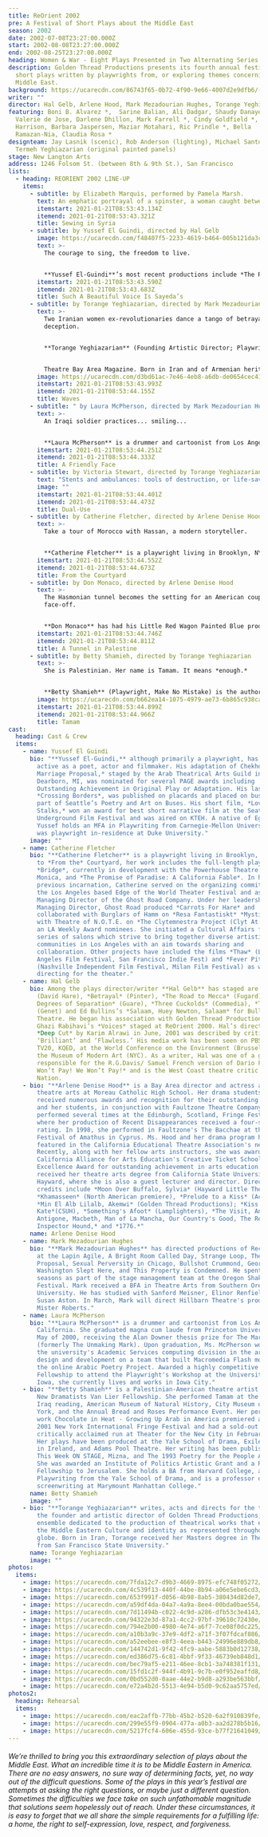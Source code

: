 ```yaml
---
title: ReOrient 2002
pre: A Festival of Short Plays about the Middle East
season: 2002
date: 2002-07-08T23:27:00.000Z
start: 2002-08-08T23:27:00.000Z
end: 2002-08-25T23:27:00.000Z
heading: Women & War - Eight Plays Presented in Two Alternating Series.
description: Golden Thread Productions presents its fourth annual festival of
  short plays written by playwrights from, or exploring themes concerning, the
  Middle East.
background: https://ucarecdn.com/86743f65-0b72-4f90-9e66-4007d2e9dfb6/-/crop/1708x987/0,139/-/preview/
writer: ""
director: Hal Gelb, Arlene Hood, Mark Mezadourian Hughes, Torange Yeghiazarian
featuring: Boni B. Alvarez *,  Sarine Balian, Ali Dadgar, Shaudy Danaye-Elmi,
  Valerie de Jose, Darlene Dhillon, Mark Farrell *, Cindy Goldfield *, Jeanette
  Harrison, Barbara Jaspersen, Maziar Motahari, Ric Prindle *, Bella
  Ramazan-Nia, Claudia Rosa *
designteam: Jay Lasnik (scenic), Rob Anderson (lighting), Michael Santo (sound),
  Termeh Yeghiazarian (original painted panels)
stage: New Langton Arts
address: 1246 Folsom St. (between 8th & 9th St.), San Francisco
lists:
  - heading: REORIENT 2002 LINE-UP
    items:
      - subtitle: by Elizabeth Marquis, performed by Pamela Marsh.
        text: An emphatic portrayal of a spinster, a woman caught between cultures.
        itemstart: 2021-01-21T08:53:43.134Z
        itemend: 2021-01-21T08:53:43.321Z
        title: Sewing in Syria
      - subtitle: by Yussef El Guindi, directed by Hal Gelb
        image: https://ucarecdn.com/f48407f5-2233-4619-b464-005b121da3cd/
        text: >-
          The courage to sing, the freedom to live.


          **Yussef El-Guindi**’s most recent productions include *The Ramayana* (co-adaptor) at ACT; and *Pilgrims Musa and Sheri in the New World*(winner of the Steinberg/American Theater Critics Association’s New Play Award in 2012; Gregory Award in 2011) also at ACT, and at Center Repertory Company (Walnut Creek, CA) 2013; and*Language Rooms*(Edgerton Foundation New American Play Award), co-produced by Golden Thread Productions and the Asian American Theater Company in San Francisco; at the Wilma Theater in Philadelphia (premiere), and at the Los Angeles Theater Center. His play *Our Enemies: Lively Scenes of Love and Combat* was produced by Silk Road Theater Project and won the M. Elizabeth Osborn award. It’s included in the anthology Four Arab American Plays, published by McFarland Books. His plays *Back of the Throat*, as well as *Such a Beautiful Voice is Sayeda’s and Karima’s City Pilgrims Musa and Sheri in the New Word* was published in the September, 2012 issue of American Theatre Magazine, and will soon be published by Dramatists Play Service, along with his play, *Jihad Jones and The Kalashnikov Babes*.
        itemstart: 2021-01-21T08:53:43.590Z
        itemend: 2021-01-21T08:53:43.683Z
        title: Such A Beautiful Voice Is Sayeda’s
      - subtitle: by Torange Yeghiazarian, directed by Mark Mezadourian Hughes.
        text: >-
          Two Iranian women ex-revolutionaries dance a tango of betrayal and
          deception.


          **Torange Yeghiazarian** (Founding Artistic Director; Playwright, Thanks- giving; Adapter, Shelter) founded Golden Thread in 1996, where she has directed Our Enemies: Lively Scenes of Love and Combat and Scenic Routes by Yussef El Guindi, The Myth of Creation by Sadegh Hedayat, Tamam by Betty Shamieh, Stuck by Amir Al-Azraki and Voice Room by Reza Soroor, amongst others. She is also a playwright, whose plays include Isfahan Blues (Gerbode-Hewlett Playwright Commission Award), 444 Days, The Fifth String: Ziryab’s Passage to Cordoba (ICCNC commission), and Call Me Mehdi (published in the TCG anthology “Salaam. Peace: An Anthology of Middle Eastern-American Drama”). Her articles have been published in The Drama Review, American Theatre Magazine, and


          Theatre Bay Area Magazine. Born in Iran and of Armenian heritage, she holds a Master’s degree in Theatre Arts from SFSU. She is one of the TCG Legacy Leaders of Color. She has received honors from the Cairo International Theatre Festival, the Symposium on Equity in the Entertainment Industry, and Theatre Bay Area.
        image: https://ucarecdn.com/d3bd61ac-7e46-4eb8-a6db-de0654cec41e/
        itemstart: 2021-01-21T08:53:43.993Z
        itemend: 2021-01-21T08:53:44.155Z
        title: Waves
      - subtitle: " by Laura McPherson, directed by Mark Mezadourian Hughes."
        text: >-
          An Iraqi soldier practices... smiling...


          **Laura McPherson** is a drummer and cartoonist from Los Angeles, California. She graduated magna cum laude from Princeton University in May of 2000, receiving the Alan Downer thesis prize for The Marks of Men (formerly The Unmaking Mark). Upon graduation, Ms. McPherson worked for the university's Academic Services computing division in the area of web design and development on a team that built Macromedia Flash modules for the online Arabic Poetry Project. Awarded a highly competitive Iowa Arts Fellowship to attend the Playwright's Workshop at the University of Iowa, she currently lives and works in Iowa City.
        itemstart: 2021-01-21T08:53:44.251Z
        itemend: 2021-01-21T08:53:44.333Z
        title: A Friendly Face
      - subtitle: by Victoria Stewart, directed by Torange Yeghiazarian
        text: "Stents and ambulances: tools of destruction, or life-savers?"
        image: ""
        itemstart: 2021-01-21T08:53:44.401Z
        itemend: 2021-01-21T08:53:44.473Z
        title: Dual-Use
      - subtitle: by Catherine Fletcher, directed by Arlene Denise Hood.
        text: >-
          Take a tour of Morocco with Hassan, a modern storyteller.


          **Catherine Fletcher** is a playwright living in Brooklyn, NY.  In addition to *From the* Courtyard, her work includes the full-length plays *Bridge*, currently in development with the Powerhouse Theatre in Santa Monica, and *The Promise of Paradise: A California Fable*.  In her previous incarnation, Catherine served on the organizing committee of the Los Angeles based Edge of the World Theater Festival and as the Managing Director of the Ghost Road Company.  Under her leadership as Managing Director, Ghost Road produced *Carrots For Hare* and collaborated with Burglars of Hamm on *Resa Fantastiskt* *Mystisk* and with Theatre of N.O.T.E. on *The Clytemnestra  Project (Clyt At Home),* an LA Weekly Award nominees. She initiated a Cultural Affairs funded series of salons which strive to bring together diverse artistic communities in Los Angeles with an aim towards sharing and collaboration. Other projects have included the films *Thaw* (Los Angeles Film Festival, San Francisco Indie Fest) and *Fever Pitch* (Nashville Independent Film Festival, Milan Film Festival) as well as directing for the theater.
        itemstart: 2021-01-21T08:53:44.552Z
        itemend: 2021-01-21T08:53:44.673Z
        title: From the Courtyard
      - subtitle: by Don Monaco, directed by Arlene Denise Hood
        text: >-
          The Hasmonian tunnel becomes the setting for an American couple’s
          face-off.


          **Don Monaco** has had his Little Red Wagon Painted Blue produced off-off Broadway and in Memphis, Tennessee. He was invited to the Tony Award Winning Utah Shakespearean Festival where his work was present in development and in readings. His Fly in a Circle has won awards and has been produced in Dubuque, Iowa. To the Orangerie, a short play has been produced in New York at several Off-Broadway theatres. It is the second in a series of a single family's experience of the Holocaust. A Tunnel in Palestine is the final chapter in that sequence which begins in Berlin, travels to Vienna, Paris, New York, ending in Jerusalem. Don is the director of a reading series at the Rockland Center of the Arts in New York. He is a member of the Elmwood Playhouse and the Dramatists Guild. He lives in Nyack, New York, with his wife Uli.
        itemstart: 2021-01-21T08:53:44.746Z
        itemend: 2021-01-21T08:53:44.811Z
        title: A Tunnel in Palestine
      - subtitle: by Betty Shamieh, directed by Torange Yeghiazarian
        text: >-
          She is Palestinian. Her name is Tamam. It means *enough.*


          **Betty Shamieh** (Playwright, Make No Mistake) is the author of fifteen plays. Credits include The Strangest (The Semitic Root), Fit for the Queen (Classical Theatre of Harlem), The Black Eyed (New York Theatre Workshop, Magic Theatre), Territories (Magic Theatre), and Roar (The New Group). She was a Clifton Visiting Artist at Harvard College, a Playwriting Fellow at the Radcliffe Institute, a UNESCO Young Artist for Intercultural Dialogue, and a Guggenheim Fellow in Drama and Performance Art. M.F.A., Yale School of Drama. [bettyshamieh.com](https://goldenthread.org/bettyshamieh.com).
        image: https://ucarecdn.com/b662ea14-1075-4979-ae73-6b865c938ca8/
        itemstart: 2021-01-21T08:53:44.899Z
        itemend: 2021-01-21T08:53:44.966Z
        title: Tamam
cast:
  heading: Cast & Crew
  items:
    - name: Yussef El Guindi
      bio: "**Yussef El-Guindi,** although primarily a playwright, has also been
        active as a poet, actor and filmmaker. His adaptation of Chekhov's *A
        Marriage Proposal,* staged by the Arab Theatrical Arts Guild in
        Dearborn, MI, was nominated for several PAGE awards including
        Outstanding Achievement in Original Play or Adaptation. His last poem,
        *Crossing Borders*, was published on placards and placed on buses as
        part of Seattle’s Poetry and Art on Buses. His short film, *Love
        Stalks,* won an award for best short narrative film at the Seattle
        Underground Film Festival and was aired on KTEH. A native of Egypt,
        Yussef holds an MFA in Playwriting from Carnegie-Mellon University and
        was playwright in-residence at Duke University."
      image: ""
    - name: Catherine Fletcher
      bio: "**Catherine Fletcher** is a playwright living in Brooklyn, NY. In addition
        to *From the* Courtyard, her work includes the full-length plays
        *Bridge*, currently in development with the Powerhouse Theatre in Santa
        Monica, and *The Promise of Paradise: A California Fable*. In her
        previous incarnation, Catherine served on the organizing committee of
        the Los Angeles based Edge of the World Theater Festival and as the
        Managing Director of the Ghost Road Company. Under her leadership as
        Managing Director, Ghost Road produced *Carrots For Hare* and
        collaborated with Burglars of Hamm on *Resa Fantastiskt* *Mystisk* and
        with Theatre of N.O.T.E. on *The Clytemnestra Project (Clyt At Home),*
        an LA Weekly Award nominees. She initiated a Cultural Affairs funded
        series of salons which strive to bring together diverse artistic
        communities in Los Angeles with an aim towards sharing and
        collaboration. Other projects have included the films *Thaw* (Los
        Angeles Film Festival, San Francisco Indie Fest) and *Fever Pitch*
        (Nashville Independent Film Festival, Milan Film Festival) as well as
        directing for the theater."
    - name: Hal Gelb
      bio: Among the plays director/writer **Hal Gelb** has staged are *Knuckle*
        (David Hare), *Betrayal* (Pinter), *The Road to Mecca* (Fugard), *Six
        Degrees of Separation* (Guare), *Three Cuckolds* (Commedia), *The Maids*
        (Genet) and Ed Bullins’s *Salaam, Huey Newton, Salaam* for Bullins’s BMT
        Theatre. He began his association with Golden Thread Productions with
        Ghazi Rabihavi’s *Voices* staged at ReOrient 2000. Hal’s direction of
        *Deep Cut* by Karim Alrawi in June, 2001 was described by critics as
        ‘Brilliant’ and ‘Flawless.’ His media work has been seen on PBS, KTVU,
        TV20, KQED, at the World Conference on the Environment (Brussels) and
        the Museum of Modern Art (NYC). As a writer, Hal was one of a group
        responsible for the R.G.Davis/ Samuel French version of Dario Fo’s *We
        Won’t Pay! We Won’t Pay!* and is the West Coast theatre critic for The
        Nation.
    - bio: "**Arlene Denise Hood** is a Bay Area director and actress and teaches
        theatre arts at Moreau Catholic High School. Her drama students have
        received numerous awards and recognition for their outstanding work. She
        and her students, in conjunction with Faultzone Theatre Company, have
        performed several times at the Edinburgh, Scotland, Fringe Festival,
        where her production of Recent Disappearances received a four-star
        rating. In 1998, she performed in Faultzone's The Bacchae at the
        Festival of Amathus in Cyprus. Ms. Hood and her drama program have been
        featured in the California Educational Theatre Association's newsletter.
        Recently, along with her fellow arts instructors, she was awarded The
        California Alliance for Arts Education's Creative Ticket School of
        Excellence Award for outstanding achievement in arts education. Arlene
        received her theatre arts degree from California State University,
        Hayward, where she is also a guest lecturer and director. Directing
        credits include *Moon Over Buffalo, Sylvia* (Hayward Little Theatre),
        *Khamasseen* (North American premiere), *Prelude to a Kiss* (Act Now!),
        *Min El Alb Lilalb, Akemwi* (Golden Thread Productions); *Kiss Me
        Kate*(CSUH), *Something's Afoot* (Lamplighters), *The Visit, Anouilh's
        Antigone, Macbeth, Man of La Mancha, Our Country's Good, The Real
        Inspector Hound,* and *1776.*"
      name: Arlene Denise Hood
    - name: Mark Mezadourian Hughes
      bio: "**Mark Mezadourian Hughes** has directed productions of Reckless, Picasso
        at the Lapin Agile, A Bright Room Called Day, Strange Loop, The
        Proposal, Sexual Perversity in Chicago, Bullshot Crummond, George
        Washington Slept Here, and This Property is Condemned. He spent several
        seasons as part of the stage management team at the Oregon Shakespeare
        Festival. Mark received a BFA in Theatre Arts from Southern Oregon
        University. He has studied with Sanford Meisner, Elinor Renfield and
        Susan Aston. In March, Mark will direct Hillbarn Theatre's production of
        Mister Roberts."
    - name: Laura McPherson
      bio: "**Laura McPherson** is a drummer and cartoonist from Los Angeles,
        California. She graduated magna cum laude from Princeton University in
        May of 2000, receiving the Alan Downer thesis prize for The Marks of Men
        (formerly The Unmaking Mark). Upon graduation, Ms. McPherson worked for
        the university's Academic Services computing division in the area of web
        design and development on a team that built Macromedia Flash modules for
        the online Arabic Poetry Project. Awarded a highly competitive Iowa Arts
        Fellowship to attend the Playwright's Workshop at the University of
        Iowa, she currently lives and works in Iowa City."
    - bio: "**Betty Shamieh** is a Palestinian-American theatre artist. She received a
        New Dramatists Van Lier Fellowship. She performed Tamam at the Imagine:
        Iraq reading, American Museum of Natural History, City Museum of New
        York, and the Annual Bread and Roses Performance Event. Her performance
        work Chocolate in Heat - Growing Up Arab in America premiered at the
        2001 New York International Fringe Festival and had a sold-out and
        critically acclaimed run at Theater for the New City in February 2002.
        Her plays have been produced at the Yale School of Drama, Exiles Theatre
        in Ireland, and Adams Pool Theatre. Her writing has been published in
        This Week ON STAGE, Mizna, and The 1993 Poetry for the People Anthology.
        She was awarded an Institute of Politics Artistic Grant and a Radcliffe
        Fellowship to Jerusalem. She holds a BA from Harvard College, an MFA in
        Playwriting from the Yale School of Drama, and is a professor of
        screenwriting at Marymount Manhattan College."
      name: Betty Shamieh
      image: ""
    - bio: "**Torange Yeghiazarian** writes, acts and directs for the theatre and is
        the founder and artistic director of Golden Thread Productions, an
        ensemble dedicated to the production of theatrical works that explore
        the Middle Eastern Culture and identity as represented throughout the
        globe. Born in Iran, Torange received her Masters degree in Theatre Arts
        from San Francisco State University."
      name: Torange Yeghiazarian
      image: ""
photos:
  items:
    - image: https://ucarecdn.com/7fda12c7-d9b3-4669-8975-efc748f05272/
    - image: https://ucarecdn.com/4c539f13-440f-44be-8b94-a06e5ebe6cd3/
    - image: https://ucarecdn.com/653f991f-d056-4b98-8ab5-380434d82de7/
    - image: https://ucarecdn.com/a59df4da-04a7-4a9a-8ee4-00bda0bae554/
    - image: https://ucarecdn.com/7d11494b-c022-4c9d-a286-dfb53c3e4143/
    - image: https://ucarecdn.com/94322e3d-87a1-4cc2-97bf-39610c72430e/
    - image: https://ucarecdn.com/794e2b00-4980-4e74-a6f7-7ce08f0dc225/
    - image: https://ucarecdn.com/a10b3a9c-37e9-4df2-a71f-3f07fdcaf886/
    - image: https://ucarecdn.com/a52eebee-e8f3-4eea-b443-24996e889db8/
    - image: https://ucarecdn.com/144742d1-9f42-4fc9-aabe-5883b0d12738/
    - image: https://ucarecdn.com/ed386d75-6c81-4bbf-9f33-46739eb848d1/
    - image: https://ucarecdn.com/bec79af5-e211-46ee-8cb1-3a748381f131/
    - image: https://ucarecdn.com/15fd1c2f-944f-4b91-9c7b-e0f952eaffd8/
    - image: https://ucarecdn.com/0bd552d0-0aae-44e2-b9d8-a293be563bbf/
    - image: https://ucarecdn.com/e72a4b2d-5513-4e94-b5d0-9c62aa5757ed/
photos2:
  heading: Rehearsal
  items:
    - image: https://ucarecdn.com/eac2affb-77bb-45b2-b520-6a2f910839fe/
    - image: https://ucarecdn.com/299e55f9-0904-477a-a0b3-aa2d278b5b16/
    - image: https://ucarecdn.com/5217fcf4-606e-455d-93ce-b77f21641049/
---
```

###### We’re thrilled to bring you this extraordinary selection of plays about the Middle East. What an incredible time it is to be Middle Eastern in America. There are no easy answers, no sure way of determining facts, yet, no way out of the difficult questions. Some of the plays in this year’s festival are attempts at asking the right questions, or maybe just a different question. Sometimes the difficulties we face take on such unfathomable magnitude that solutions seem hopelessly out of reach. Under these circumstances, it is easy to forget that we all share the simple requirements for a fulfilling life: a home, the right to self-expression, love, respect, and forgiveness.